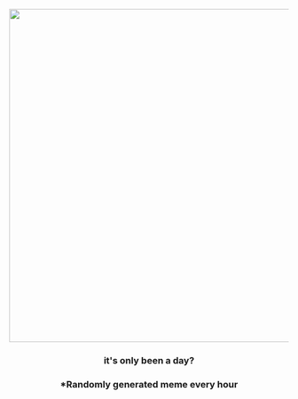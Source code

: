 <p align="center">
        <img src="https://i.redd.it/s8lf70ubd7l91.jpg" width="600" height="600">
        </p>
        <h3 align="center">it's only been a day?</h3>
        <h3 align="center">*Randomly generated meme every hour</h3>
    